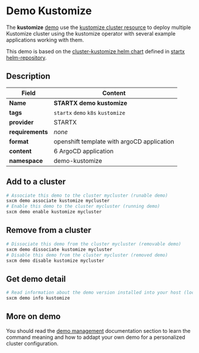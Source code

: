 # Demo Kustomize

The **kustomize** [demo](../../5-demos) use the [kustomize cluster resource](../../resources/kustomize) to deploy multiple Kustomize cluster using the kustomize operator with several example applications working with them.

This demo is based on the [cluster-kustomize helm chart](https://helm-repository.readthedocs.io/en/latest/charts/cluster-kustomize) defined in [startx helm-repository](https://helm-repository.readthedocs.io).

## Description

| Field            | Content                                    |
| ---------------- | ------------------------------------------ |
| **Name**         | **STARTX demo kustomize**                  |
| **tags**         | `startx` `demo` `k8s` `kustomize`          |
| **provider**     | STARTX                                     |
| **requirements** | _none_                                     |
| **format**       | openshift template with argoCD application |
| **content**      | 6 ArgoCD application                       |
| **namespace**    | demo-kustomize                             |

## Add to a cluster

```bash
# Associate this demo to the cluster mycluster (runable demo)
sxcm demo associate kustomize mycluster
# Enable this demo to the cluster mycluster (running demo)
sxcm demo enable kustomize mycluster
```

## Remove from a cluster

```bash
# Dissociate this demo from the cluster mycluster (removable demo)
sxcm demo dissociate kustomize mycluster
# Disable this demo from the cluster mycluster (removed demo)
sxcm demo disable kustomize mycluster
```

## Get demo detail

```bash
# Read information about the demo version installed into your host (local)
sxcm demo info kustomize
```

## More on demo

You should read the [demo management](../../5-demos) documentation section to learn the command
meaning and how to addapt your own demo for a personalized cluster configuration.

